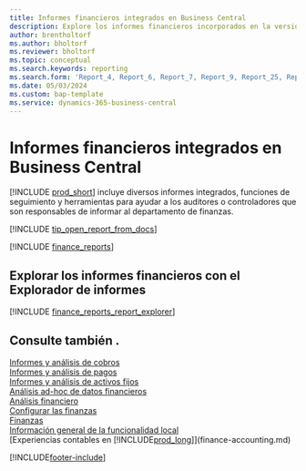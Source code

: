 ```yaml
---
title: Informes financieros integrados en Business Central
description: Explore los informes financieros incorporados en la versión estándar de Business Central.
author: brentholtorf
ms.author: bholtorf
ms.reviewer: bholtorf
ms.topic: conceptual
ms.search.keywords: reporting
ms.search.form: 'Report_4, Report_6, Report_7, Report_9, Report_25, Report_38'
ms.date: 05/03/2024
ms.custom: bap-template
ms.service: dynamics-365-business-central
---
```


# Informes financieros integrados en Business Central

[!INCLUDE [prod_short](includes/prod_short.md)] incluye diversos informes integrados, funciones de seguimiento y herramientas para ayudar a los auditores o controladores que son responsables de informar al departamento de finanzas.

[!INCLUDE [tip_open_report_from_docs](includes/tip-open-report-from-docs.md)]

[!INCLUDE [finance_reports](includes/finance-reports-include.md)]

## Explorar los informes financieros con el Explorador de informes

[!INCLUDE [finance_reports_report_explorer](includes/finance-reports-report-explorer-include.md)]

## Consulte también .

[Informes y análisis de cobros](receivables-reports.md)  
[Informes y análisis de pagos](payables-reports.md)  
[Informes y análisis de activos fijos](fa-reports.md)  
[Análisis ad-hoc de datos financieros](ad-hoc-analysis-finance.md)  
[Análisis financiero](bi.md)  
[Configurar las finanzas](finance-setup-finance.md)  
[Finanzas](finance.md)  
[Información general de la funcionalidad local](about-localization.md)  
[Experiencias contables en [!INCLUDE[prod_long](includes/prod_long.md)]](finance-accounting.md)  

[!INCLUDE[footer-include](includes/footer-banner.md)]
